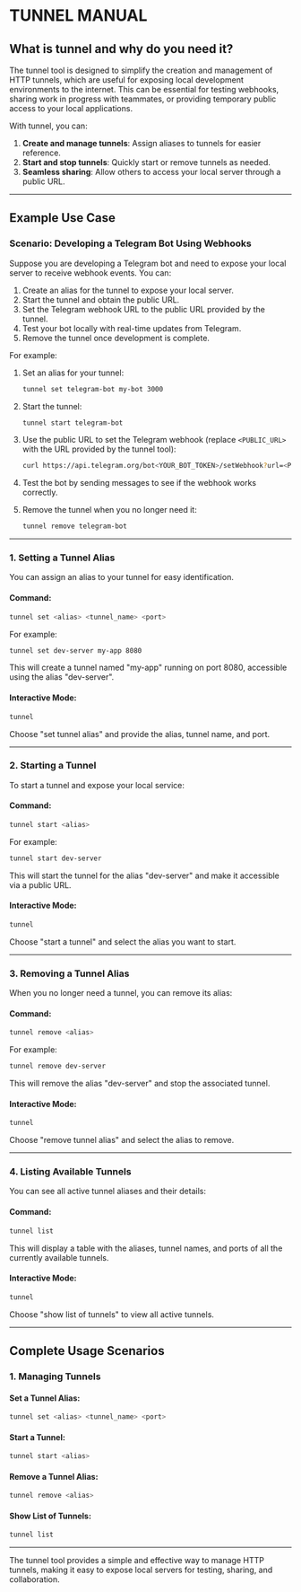 # TUNNEL MANUAL

## **What is tunnel and why do you need it?**

The tunnel tool is designed to simplify the creation and management of HTTP tunnels, which are useful for exposing local development environments to the internet. This can be essential for testing webhooks, sharing work in progress with teammates, or providing temporary public access to your local applications.

With tunnel, you can:

1. **Create and manage tunnels**: Assign aliases to tunnels for easier reference.
2. **Start and stop tunnels**: Quickly start or remove tunnels as needed.
3. **Seamless sharing**: Allow others to access your local server through a public URL.

---

## **Example Use Case**

### **Scenario: Developing a Telegram Bot Using Webhooks**

Suppose you are developing a Telegram bot and need to expose your local server to receive webhook events. You can:

1. Create an alias for the tunnel to expose your local server.
2. Start the tunnel and obtain the public URL.
3. Set the Telegram webhook URL to the public URL provided by the tunnel.
4. Test your bot locally with real-time updates from Telegram.
5. Remove the tunnel once development is complete.

For example:

1. Set an alias for your tunnel:

   ```bash
   tunnel set telegram-bot my-bot 3000
   ```

2. Start the tunnel:

   ```bash
   tunnel start telegram-bot
   ```

3. Use the public URL to set the Telegram webhook (replace `<PUBLIC_URL>` with the URL provided by the tunnel tool):

   ```bash
   curl https://api.telegram.org/bot<YOUR_BOT_TOKEN>/setWebhook?url=<PUBLIC_URL>
   ```

4. Test the bot by sending messages to see if the webhook works correctly.

5. Remove the tunnel when you no longer need it:

   ```bash
   tunnel remove telegram-bot
   ```

---

### **1. Setting a Tunnel Alias**

You can assign an alias to your tunnel for easy identification.

#### Command:

```bash
tunnel set <alias> <tunnel_name> <port>
```

For example:

```bash
tunnel set dev-server my-app 8080
```

This will create a tunnel named "my-app" running on port 8080, accessible using the alias "dev-server".

#### Interactive Mode:

```bash
tunnel
```

Choose "set tunnel alias" and provide the alias, tunnel name, and port.

---

### **2. Starting a Tunnel**

To start a tunnel and expose your local service:

#### Command:

```bash
tunnel start <alias>
```

For example:

```bash
tunnel start dev-server
```

This will start the tunnel for the alias "dev-server" and make it accessible via a public URL.

#### Interactive Mode:

```bash
tunnel
```

Choose "start a tunnel" and select the alias you want to start.

---

### **3. Removing a Tunnel Alias**

When you no longer need a tunnel, you can remove its alias:

#### Command:

```bash
tunnel remove <alias>
```

For example:

```bash
tunnel remove dev-server
```

This will remove the alias "dev-server" and stop the associated tunnel.

#### Interactive Mode:

```bash
tunnel
```

Choose "remove tunnel alias" and select the alias to remove.

---

### **4. Listing Available Tunnels**

You can see all active tunnel aliases and their details:

#### Command:

```bash
tunnel list
```

This will display a table with the aliases, tunnel names, and ports of all the currently available tunnels.

#### Interactive Mode:

```bash
tunnel
```

Choose "show list of tunnels" to view all active tunnels.

---

## **Complete Usage Scenarios**

### **1. Managing Tunnels**

#### Set a Tunnel Alias:

```bash
tunnel set <alias> <tunnel_name> <port>
```

#### Start a Tunnel:

```bash
tunnel start <alias>
```

#### Remove a Tunnel Alias:

```bash
tunnel remove <alias>
```

#### Show List of Tunnels:

```bash
tunnel list
```

---

The tunnel tool provides a simple and effective way to manage HTTP tunnels, making it easy to expose local servers for testing, sharing, and collaboration.
